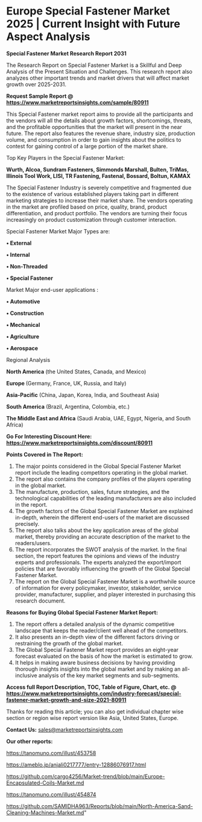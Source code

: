 # Europe Special Fastener Market 2025 | Current Insight with Future Aspect Analysis

<strong>Special Fastener Market Research Report 2031</strong>

The Research Report on Special Fastener Market is a Skillful and Deep Analysis of the Present Situation and Challenges. This research report also analyzes other important trends and market drivers that will affect market growth over 2025-2031.

<strong>Request Sample Report @ <a href=https://www.marketreportsinsights.com/sample/80911>https://www.marketreportsinsights.com/sample/80911</a></strong>

This Special Fastener market report aims to provide all the participants and the vendors will all the details about growth factors, shortcomings, threats, and the profitable opportunities that the market will present in the near future. The report also features the revenue share, industry size, production volume, and consumption in order to gain insights about the politics to contest for gaining control of a large portion of the market share.

Top Key Players in the Special Fastener Market:

<strong>Wurth, Alcoa, Sundram Fasteners, Simmonds Marshall, Bulten, TriMas, Illinois Tool Work, LISI, TR Fastening, Fastenal, Bossard, Boltun, KAMAX</strong>

The Special Fastener Industry is severely competitive and fragmented due to the existence of various established players taking part in different marketing strategies to increase their market share. The vendors operating in the market are profiled based on price, quality, brand, product differentiation, and product portfolio. The vendors are turning their focus increasingly on product customization through customer interaction.

Special Fastener Market Major Types are:

<strong>• External

• Internal

• Non-Threaded

• Special Fastener</strong>

Market Major end-user applications :

<strong>• Automotive

• Construction

• Mechanical

• Agriculture

• Aerospace</strong>

Regional Analysis

</u><strong><b>North America</b></strong> (the United States, Canada, and Mexico)

<strong><b>Europe </b></strong>(Germany, France, UK, Russia, and Italy)

<strong><b>Asia-Pacific</b></strong> (China, Japan, Korea, India, and Southeast Asia)

<strong><b>South America</b></strong> (Brazil, Argentina, Colombia, etc.)

<strong><b>The Middle East and Africa</b></strong> (Saudi Arabia, UAE, Egypt, Nigeria, and South Africa)

<strong>Go For Interesting Discount Here: <a href=https://www.marketreportsinsights.com/discount/80911>https://www.marketreportsinsights.com/discount/80911</a></strong>

<strong>Points Covered in The Report:</strong>
<ol>
  <li>The major points considered in the Global Special Fastener Market report include the leading competitors operating in the global market.</li>
  <li>The report also contains the company profiles of the players operating in the global market.</li>
  <li>The manufacture, production, sales, future strategies, and the technological capabilities of the leading manufacturers are also included in the report.</li>
  <li>The growth factors of the Global Special Fastener Market are explained in-depth, wherein the different end-users of the market are discussed precisely.</li>
  <li>The report also talks about the key application areas of the global market, thereby providing an accurate description of the market to the readers/users.</li>
  <li>The report incorporates the SWOT analysis of the market. In the final section, the report features the opinions and views of the industry experts and professionals. The experts analyzed the export/import policies that are favorably influencing the growth of the Global Special Fastener Market.</li>
  <li>The report on the Global Special Fastener Market is a worthwhile source of information for every policymaker, investor, stakeholder, service provider, manufacturer, supplier, and player interested in purchasing this research document.</li>
</ol>
<strong>Reasons for Buying Global Special Fastener Market Report:</strong>

<ol>
  <li>The report offers a detailed analysis of the dynamic competitive landscape that keeps the reader/client well ahead of the competitors.</li>
  <li>It also presents an in-depth view of the different factors driving or restraining the growth of the global market.</li>
  <li>The Global Special Fastener Market report provides an eight-year forecast evaluated on the basis of how the market is estimated to grow.</li>
  <li>It helps in making aware business decisions by having providing thorough insights insights into the global market and by making an all-inclusive analysis of the key market segments and sub-segments.</li>
</ol>
<strong>Access full Report Description, TOC, Table of Figure, Chart, etc. @ <a href=https://www.marketreportsinsights.com/industry-forecast/special-fastener-market-growth-and-size-2021-80911>https://www.marketreportsinsights.com/industry-forecast/special-fastener-market-growth-and-size-2021-80911</a></strong>


Thanks for reading this article; you can also get individual chapter wise section or region wise report version like Asia, United States, Europe.

<strong>Contact Us:</strong>
sales@marketreportsinsights.com

<strong>Our other reports:</strong>

<a href=https://tanomuno.com/illust/453758>https://tanomuno.com/illust/453758</a>

<a href=https://ameblo.jp/anjali0217777/entry-12886076917.html>https://ameblo.jp/anjali0217777/entry-12886076917.html</a>

<a href=https://github.com/cargo4256/Market-trend/blob/main/Europe-Encapsulated-Coils-Market.md>https://github.com/cargo4256/Market-trend/blob/main/Europe-Encapsulated-Coils-Market.md</a>

<a href=https://tanomuno.com/illust/454874>https://tanomuno.com/illust/454874</a>

<a href=https://github.com/SAMIDHA963/Reports/blob/main/North-America-Sand-Cleaning-Machines-Market.md>https://github.com/SAMIDHA963/Reports/blob/main/North-America-Sand-Cleaning-Machines-Market.md</a>"
